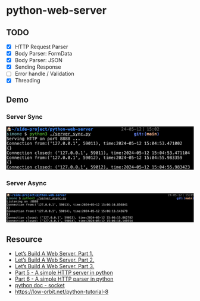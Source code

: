 # python-web-server

## TODO

- [x] HTTP Request Parser
- [x] Body Parser: FormData
- [x] Body Parser: JSON
- [x] Sending Response
- [ ] Error handle / Validation
- [x] Threading

## Demo

### Server Sync

![](./images/server_sync.png)

### Server Async

![](./images/server_async.png)

## Resource

- [Let’s Build A Web Server. Part 1.](https://ruslanspivak.com/lsbaws-part1/)
- [Let’s Build A Web Server. Part 2.](https://ruslanspivak.com/lsbaws-part2/)
- [Let’s Build A Web Server. Part 3.](https://ruslanspivak.com/lsbaws-part3/)
- [Part 5 - A simple HTTP server in python](https://mleue.com/posts/simple-python-tcp-server/)
- [Part 6 - A simple HTTP parser in python](https://mleue.com/posts/simple-python-http-request-parser/)
- [python doc - socket](https://docs.python.org/3/library/socket.html)
- https://low-orbit.net/python-tutorial-8
